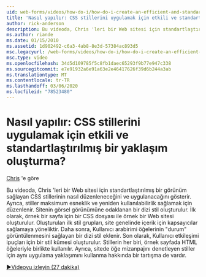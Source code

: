 ```yaml
---
uid: web-forms/videos/how-do-i/how-do-i-create-an-efficient-and-standardized-approach-for-implementing-css-styles
title: 'Nasıl yapılır: CSS stillerini uygulamak için etkili ve standartlaştırılmış bir yaklaşım oluşturma? | Microsoft Docs'
author: rick-anderson
description: Bu videoda, Chris 'leri bir Web sitesi için standartlaştırılmış bir görünüm sağlayan CSS stillerinin nasıl düzenleneceğini ve uygulanacağını gösterir. Ayrıca, stiller...
ms.author: riande
ms.date: 01/15/2010
ms.assetid: 1d902492-c6a3-4ab8-8e3d-57384ac893d5
msc.legacyurl: /web-forms/videos/how-do-i/how-do-i-create-an-efficient-and-standardized-approach-for-implementing-css-styles
msc.type: video
ms.openlocfilehash: 34d5d109785f5c8fb1daec65293f9b77e947c338
ms.sourcegitcommit: e7e91932a6e91a63e2e46417626f39d6b244a3ab
ms.translationtype: MT
ms.contentlocale: tr-TR
ms.lasthandoff: 03/06/2020
ms.locfileid: "78523480"
---
```

# <a name="how-do-i-create-an-efficient-and-standardized-approach-for-implementing-css-styles"></a>Nasıl yapılır: CSS stillerini uygulamak için etkili ve standartlaştırılmış bir yaklaşım oluşturma?

[Chris](https://twitter.com/chrispels) 'e göre

Bu videoda, Chris 'leri bir Web sitesi için standartlaştırılmış bir görünüm sağlayan CSS stillerinin nasıl düzenleneceğini ve uygulanacağını gösterir. Ayrıca, stiller maksimum esneklik ve yeniden kullanılabilirlik sağlamak için düzenlenir. Sitenin görsel görünümüne odaklanan bir dizi stil oluşturulur. İlk olarak, örnek bir sayfa için bir CSS dosyası ile örnek bir Web sitesi oluşturulur. Oluşturulan ilk stil grupları, site genelinde içerik için kapsayıcılar sağlamaya yöneliktir. Daha sonra, Kullanıcı arabirimi öğelerinin "durum" görüntülenmesini sağlayan bir dizi stil eklenir. Son olarak, Kullanıcı etkileşimi ipuçları için bir stil kümesi oluşturulur. Stillerin her biri, örnek sayfada HTML öğeleriyle birlikte kullanılır. Ayrıca, sitede öğe mizanpajını denetleyen stiller için aynı uygulama yaklaşımını kullanma hakkında bir tartışma de vardır.

[&#9654;Videoyu izleyin (27 dakika)](https://channel9.msdn.com/Blogs/ASP-NET-Site-Videos/how-do-i-create-an-efficient-and-standardized-approach-for-implementing-css-styles)
